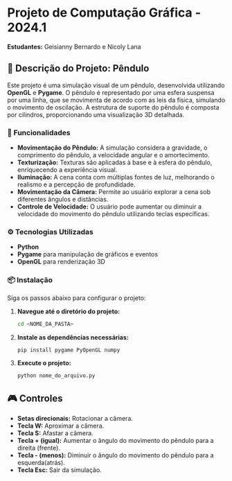 # Projeto de Computação Gráfica - 2024.1

**Estudantes:** Geisianny Bernardo e Nicoly Lana

## 🚀 Descrição do Projeto: Pêndulo

Este projeto é uma simulação visual de um pêndulo, desenvolvida utilizando **OpenGL** e **Pygame**. O pêndulo é representado por uma esfera suspensa por uma linha, que se movimenta de acordo com as leis da física, simulando o movimento de oscilação. A estrutura de suporte do pêndulo é composta por cilindros, proporcionando uma visualização 3D detalhada.

### 🎨 Funcionalidades

- **Movimentação do Pêndulo:** A simulação considera a gravidade, o comprimento do pêndulo, a velocidade angular e o amortecimento.
- **Texturização:** Texturas são aplicadas à base e à esfera do pêndulo, enriquecendo a experiência visual.
- **Iluminação:** A cena conta com múltiplas fontes de luz, melhorando o realismo e a percepção de profundidade.
- **Movimentação da Câmera:** Permite ao usuário explorar a cena sob diferentes ângulos e distâncias.
- **Controle de Velocidade:** O usuário pode aumentar ou diminuir a velocidade do movimento do pêndulo utilizando teclas específicas.

### ⚙️ Tecnologias Utilizadas

- **Python**
- **Pygame** para manipulação de gráficos e eventos
- **OpenGL** para renderização 3D

### 📦 Instalação

Siga os passos abaixo para configurar o projeto:

1. **Navegue até o diretório do projeto:**
    ```bash
    cd <NOME_DA_PASTA>
    ```

2. **Instale as dependências necessárias:**
    ```bash
    pip install pygame PyOpenGL numpy
    ```

3. **Execute o projeto:**
    ```bash
    python nome_do_arquivo.py
    ```

## 🎮 Controles

- **Setas direcionais:** Rotacionar a câmera.
- **Tecla W:** Aproximar a câmera.
- **Tecla S:** Afastar a câmera.
- **Tecla + (igual):** Aumentar o ângulo do movimento do pêndulo para a direita (frente).
- **Tecla - (menos):** Diminuir o ângulo do movimento do pêndulo para a esquerda(atrás).
- **Tecla Esc:** Sair da simulação.

